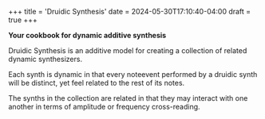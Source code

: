 +++
title = 'Druidic Synthesis'
date = 2024-05-30T17:10:40-04:00
draft = true
+++

**Your cookbook for dynamic additive synthesis**

Druidic Synthesis is an additive model for creating a collection of related dynamic synthesizers.

Each synth is dynamic in that every noteevent performed by a druidic synth will be distinct, yet feel related to the rest of its notes.

The synths in the collection are related in that they may interact with one another in terms of amplitude or frequency cross-reading.
